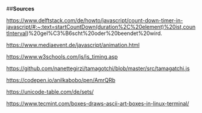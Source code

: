 ##**Sources**

<!-- Countdown / Timer -->
https://www.delftstack.com/de/howto/javascript/count-down-timer-in-javascript/#:~:text=startCountDown(duration%2C%20element)%20ist,countInterval)%20gel%C3%B6scht%20oder%20beendet%20wird.

https://www.mediaevent.de/javascript/animation.html

https://www.w3schools.com/js/js_timing.asp

<!-- Code for the game in generell -->
https://github.com/nanettegirzi/tamagotchi/blob/master/src/tamagatchi.js

https://codepen.io/anilkabobo/pen/AmrQRb


<!-- Design -->
https://unicode-table.com/de/sets/

https://www.tecmint.com/boxes-draws-ascii-art-boxes-in-linux-terminal/


